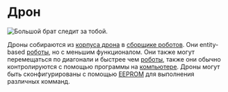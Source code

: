 # Дрон

![Большой брат следит за тобой.](item:OpenComputers:item@84)

Дроны собираются из [корпуса дрона](droneCase1.md) в [сборщике роботов](../block/assembler.md). Они entity-based [роботы](../block/robot.md), но с меньшим функционалом. Они также могут перемещаться по диагонали и быстрее чем [роботы](../block/robot.md), также они обычно контролируются с помощью программы на [компьютере](../general/computer.md). Дроны могут быть сконфигурированы с помощью [EEPROM](eeprom.md) для выполнения различных комманд.
